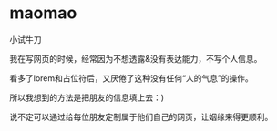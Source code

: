 # maomao
小试牛刀

我在写网页的时候，经常因为不想透露&没有表达能力，不写个人信息。

看多了lorem和占位符后，又厌倦了这种没有任何“人的气息”的操作。

所以我想到的方法是把朋友的信息填上去：)

说不定可以通过给每位朋友定制属于他们自己的网页，让姻缘来得更顺利。
